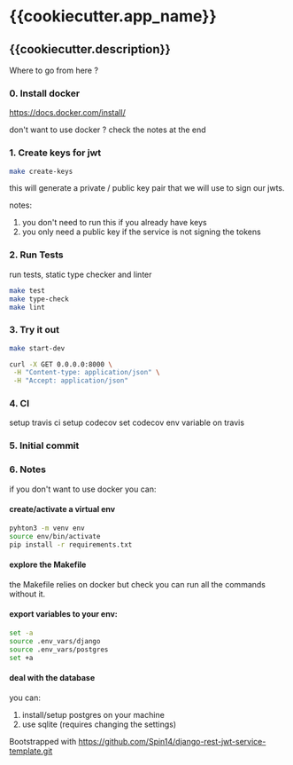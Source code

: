 # {{cookiecutter.app_name}}

## {{cookiecutter.description}}

Where to go from here ? 

### 0. Install docker

https://docs.docker.com/install/

don't want to use docker ? check the notes at the end

### 1. Create keys for jwt

```bash
make create-keys
```

this will generate a private / public key pair that we will use to sign our jwts.

notes:
1) you don't need to run this if you already have keys
2) you only need a public key if the service is not signing the tokens


### 2. Run Tests

run tests, static type checker and linter

```bash
make test
make type-check
make lint
```

### 3. Try it out

```bash
make start-dev

curl -X GET 0.0.0.0:8000 \
 -H "Content-type: application/json" \
 -H "Accept: application/json" 


```

### 4. CI

setup travis ci
setup codecov
set codecov env variable on travis

### 5. Initial commit

### 6. Notes

if you don't want to use docker you can:

#### create/activate a virtual env
```bash
pyhton3 -m venv env
source env/bin/activate
pip install -r requirements.txt
```

#### explore the Makefile
the Makefile relies on docker but check you can run all the commands without it.

#### export variables to your env:

```bash
set -a 
source .env_vars/django 
source .env_vars/postgres 
set +a 
```
#### deal with the database

you can:
1) install/setup postgres on your machine
3) use sqlite (requires changing the settings)



Bootstrapped with https://github.com/Spin14/django-rest-jwt-service-template.git
